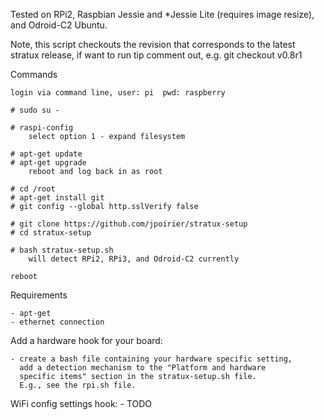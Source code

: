 Tested on RPi2, Raspbian Jessie and *Jessie Lite (requires image resize),
and Odroid-C2 Ubuntu.

Note, this script checkouts the revision that corresponds to the latest
stratux release, if want to run tip comment out, e.g. git checkout v0.8r1

Commands

    login via command line, user: pi  pwd: raspberry

    # sudo su -
    
    # raspi-config
        select option 1 - expand filesystem

    # apt-get update
    # apt-get upgrade
        reboot and log back in as root

    # cd /root
    # apt-get install git
    # git config --global http.sslVerify false

    # git clone https://github.com/jpoirier/stratux-setup
    # cd stratux-setup

    # bash stratux-setup.sh
        will detect RPi2, RPi3, and Odroid-C2 currently
        
    reboot

Requirements

    - apt-get 
    - ethernet connection

Add a hardware hook for your board:

    - create a bash file containing your hardware specific setting,
      add a detection mechanism to the "Platform and hardware
      specific items" section in the stratux-setup.sh file.
      E.g., see the rpi.sh file.
      
WiFi config settings hook:
    - TODO
